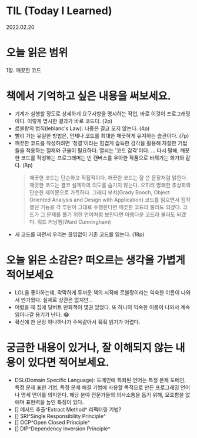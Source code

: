 # TIL (Today I Learned)

2022.02.20

# 오늘 읽은 범위

1장. 깨끗한 코드

# 책에서 기억하고 싶은 내용을 써보세요.

- 기계가 실행할 정도로 상세하게 요구사항을 명시하는 작업, 바로 이것이 프로그래밍이다. 이렇게 명시한 결과가 바로 코드다. (2p)
- 르블랑의 법칙(leblanc's Law): 나중은 결코 오지 않는다. (4p)
- 빨리 가는 유일한 방법은, 언제나 코드를 최대한 깨끗하게 유지하는 습관이다. (7p)
- 깨끗한 코드를 작성하려면 '청결'이라는 힘겹게 습득한 감각을 활용해 자잘한 기법들을 적용하는 절제와 규율이 필요하다. 열쇠는 '코드 감각'이다. ... 다시 말해, 깨끗한 코드를 작성하는 프로그래머는 빈 캔버스를 우아한 작품으로 바꿔가는 화가와 같다. (8p)
  > 깨끗한 코드는 단순하고 직접적이다. 깨끗한 코드는 잘 쓴 문장처럼 읽힌다. 깨끗한 코드는 결코 설계자의 의도를 숨기지 않는다. 오히려 명쾌한 추상화와 단순한 제어문으로 가득하다. 그래디 부치(Grady Booch, Object Oriented Analysis and Design with Application)
  > 코드를 읽으면서 짐작했던 기능을 각 루틴이 그대로 수행한다면 깨끗한 코드라 불러도 되겠다. 코드가 그 문제를 풀기 위한 언어처럼 보인다면 아름다운 코드라 불러도 되겠다. 워드 커닝햄(Ward Cunningham)
- 새 코드를 짜면서 우리는 끊임없이 기존 코드를 읽는다. (18p)

# 오늘 읽은 소감은? 떠오르는 생각을 가볍게 적어보세요

- LOL을 좋아하는데, 막막하게 두꺼운 책의 시작에 르블랑이라는 익숙한 이름이 나와서 반가웠다. 실제로 상관은 없지만...
- 어렸을 때 집에 딜버트 만화책이 몇권 있었다. 또 하나의 익숙한 이름이 나와서 계속 읽어나갈 용기가 난다. :joy:
- 확신에 찬 문장 하나하나가 주옥같아서 휙휙 읽기가 어렵다.

# 궁금한 내용이 있거나, 잘 이해되지 않는 내용이 있다면 적어보세요.

- DSL(Domain Specific Language): 도메인에 특화된 언어는 특정 문제 도메인, 특정 문제 표현 기법, 특정 문제 해결 기법에 사용할 목적으로 만든 프로그래밍 언어나 명세 언어를 의미한다. 해당 분야 전문가들의 의사소통을 돕기 위해, 모호함을 없애며 표현력을 높인 특징이 있다.
- [] 메서드 추출^Extract Method^ 리펙터링 기법?
- [] SRI^Single Responsibility Principle^
- [] OCP^Open Closed Principle^
- [] DIP^Dependency Inversion Principle^
